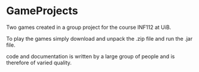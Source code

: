 # GameProjects
Two games created in a group project for the course INF112 at UiB.

To play the games simply download and unpack the .zip file and run the .jar file.

code and documentation is written by a large group of people and is therefore of varied quality.
